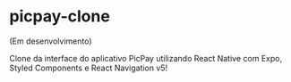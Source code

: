 # picpay-clone
(Em desenvolvimento)

Clone da interface do aplicativo PicPay utilizando React Native com Expo, Styled Components e React Navigation v5!
